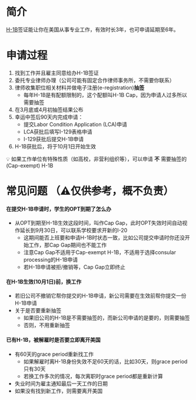 # 简介
[H-1B](https://www.uscis.gov/working-in-the-united-states/temporary-workers/h-1b-specialty-occupations-dod-cooperative-research-and-development-project-workers-and-fashion)签证能让你在美国从事专业工作，有效时长3年，也可申请延期至6年。

# 申请过程
1. 找到工作并且雇主同意给办H-1B签证
2. 委托专业律师办理（公司可能有固定合作律师事务所，不需要你联系）
3. 律师收集职位相关材料并做电子注册(e-registration)**抽签**
   - 每年H-1B是有配额限制的，这个配额叫H-1B Cap，因为申请人过多所以需要抽签
4. 在3月底或4月初抽签结果公布
5. 幸运中签后90天内完成申请：
   - 提交Labor Condition Application (LCA)申请
   - LCA获批后填写I-129表格申请
   - I-129获批后提交H-1B申请
6. H-1B获批后，将于10月1日开始生效

:bulb: 如果工作单位有特殊性质（如高校，非营利组织等），可以申请 **不** 需要抽签的(Cap-exempt) H-1B


# 常见问题 （⚠️仅供参考，概不负责）  
#### 在提交H-1B申请时，学生的OPT到期了怎么办
- 从OPT到期至H-1B生效这段时间，叫作Cap Gap，此时OPT失效时间自动视作延长到9月30日，可以联系学校要求开新的I-20
   - 这期间能否上班要和申请H-1B时状态一致，比如公司提交申请时你还没开始工作，那Cap Gap期间也不能工作
   - 注意Cap Gap不适用于Cap-exempt H-1B，不适用于选择consular processing的H-1B申请
   - 若H-1B申请被拒/撤销等，Cap Gap立即终止

#### 在H-1B生效(10月1日)前，换工作  
- 若旧公司不撤销它帮你提交的H-1B申请，新公司需要在生效前帮你提交一份H-1B申请
- 关于是否要重新抽签
   - 如果旧公司的H-1B是不需要抽签的，而新公司申请的是要的，则需要抽签
   - 否则，不用重新抽签  
  
#### 已有H-1B，被解雇时是否要立即离开美国  
- 有60天的grace period重新找工作
   - 如果解雇时离H-1B身份失效不足60天的话，比如30天，则grace period只有30天
   - 若换工作多次的情况，每次离职时grace period都是重新计算
- 失业时间为雇主通知最后一天工作的日期
- 如果没有找到新工作，则需要离开美国


